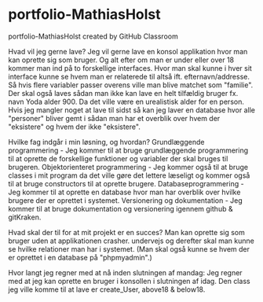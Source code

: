 # portfolio-MathiasHolst
portfolio-MathiasHolst created by GitHub Classroom

Hvad vil jeg gerne lave? 
Jeg vil gerne lave en konsol applikation hvor man kan oprette sig som bruger. Og alt efter om man er under eller over 18
kommer man ind på to forskellige interfaces. Hvor man skal kunne i hver sit interface kunne se
hvem man er relaterede til altså ift. efternavn/addresse. Så hvis flere variabler passer overens
ville man blive matchet som "familie".
Der skal også laves sådan man ikke kan lave en helt tilfældig bruger fx. navn Yoda alder 900. Da det ville være en urealistisk alder for en person.
Hvis jeg mangler noget at lave til sidst så kan jeg laver en database hvor alle "personer" bliver gemt i
sådan man har et overblik over hvem der "eksistere" og hvem der ikke "eksistere".

Hvilke fag indgår i min løsning, og hvordan? 
Grundlæggende programmering
	- Jeg kommer til at bruge grundlæggende programmering til at oprette de forskellige funktioner og variabler der skal bruges til brugeren.
Objektorienteret programmering
	- Jeg kommer også til at bruge classes i mit program da det ville gøre det lettere læseligt og kommer også til at bruge constructors til at oprette brugere. 
Databaseprogrammering
	- Jeg kommer til at oprette en database hvor man har overblik over hvilke brugere der er oprettet i systemet.
Versionering og dokumentation
	- Jeg kommer til at bruge dokumentation og versionering igennem github & gitKraken.

Hvad skal der til for at mit projekt er en succes? 
Man kan oprette sig som bruger uden at applikationen crasher.
undervejs og derefter skal man kunne se hvilke relationer man har i systemet.
(Man skal også kunne se hvem der er oprettet i en database på "phpmyadmin".)

Hvor langt jeg regner med at nå inden slutningen af mandag: Jeg regner med at jeg kan oprette en bruger i konsollen i slutningen af idag. Den class jeg ville komme til at lave er create_User, above18 & below18. 